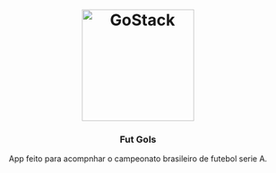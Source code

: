 <h1 align="center">
    <img alt="GoStack" src="https://firebasestorage.googleapis.com/v0/b/gitimg-d49a4.appspot.com/o/icon.png?alt=media&token=817da0a7-a24e-4977-89a4-7c8575570d6c" width="200px" />
</h1>

<h3 align="center">
  Fut Gols
</h3>

<p align="center">App feito para acompnhar o campeonato brasileiro de futebol serie A.</p>
